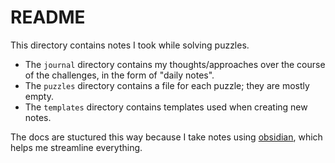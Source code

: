 # README

This directory contains notes I took while solving puzzles.

- The `journal` directory contains my thoughts/approaches over the course of the challenges, in the form of "daily notes".
- The `puzzles` directory contains a file for each puzzle; they are mostly empty.
- The `templates` directory contains templates used when creating new notes.

The docs are stuctured this way because I take notes using [obsidian](https://obsidian.md/), which helps me streamline everything.
